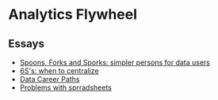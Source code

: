 # Analytics Flywheel

## Essays

* [Spoons, Forks and Sporks: simpler persons for data users](./spoons_forks_and_sporks.md)
* [6S's: when to centralize](./6Ss_when_to_centralize.md)
* [Data Career Paths](./data_career_paths.md)
* [Problems with sprradsheets](./problems_with_spreadsheets.md)